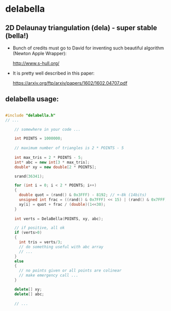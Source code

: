 # delabella
## 2D Delaunay triangulation (dela) - super stable (bella!)

- Bunch of credits must go to David for inventing such beautiful algorithm (Newton Apple Wrapper):

  http://www.s-hull.org/

- It is pretty well described in this paper:

  https://arxiv.org/ftp/arxiv/papers/1602/1602.04707.pdf

## delabella usage:

```c++

#include "delabella.h"
// ...

    // somewhere in your code ...

    int POINTS = 1000000;
    
    // maximum number of triangles is 2 * POINTS - 5
    
    int max_tris = 2 * POINTS - 5;
    int* abc = new int[3 * max_tris];
    double* xy = new double[2 * POINTS];

    srand(36341);

    for (int i = 0; i < 2 * POINTS; i++)
    {
      double quot = (rand() & 0x3FFF) - 8192; // +-8k (14bits)
      unsigned int frac = ((rand() & 0x7FFF) << 15) | (rand() & 0x7FFF); // 30 bits
      xy[i] = quot + frac / (double)(1<<30);
    }
  
    int verts = DelaBella(POINTS, xy, abc);

    // if positive, all ok 
    if (verts>0)
    {
      int tris = verts/3;
      // do something useful with abc array
      // ...
    }
    else
    {
      // no points given or all points are colinear
      // make emergency call ...
    }

    delete[] xy;
    delete[] abc;
    
    // ...

```
